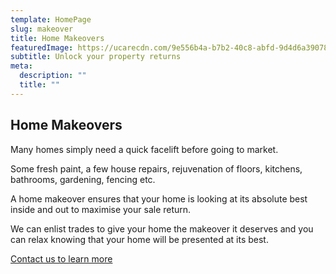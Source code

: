 ```yaml
---
template: HomePage
slug: makeover
title: Home Makeovers
featuredImage: https://ucarecdn.com/9e556b4a-b7b2-40c8-abfd-9d4d6a390781/
subtitle: Unlock your property returns
meta:
  description: ""
  title: ""
---
```



  ## Home Makeovers


  Many homes simply need a quick facelift before going to market.  

  Some fresh paint, a few house repairs, rejuvenation of floors, kitchens, bathrooms, gardening, fencing etc. 

  A home makeover ensures that your home is looking at its absolute best inside and out to maximise your sale return.

  We can enlist trades to give your home the makeover it deserves and you can relax knowing that your home will be presented at its best. 


  




  


  [Contact us to learn more](https://encorehomestaging.com.au/contact)



